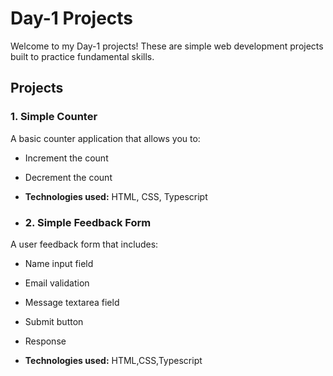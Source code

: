 # Day-1 Projects

Welcome to my Day-1 projects! These are simple web development projects built to practice fundamental skills.

## Projects

### 1. Simple Counter
A basic counter application that allows you to:
- Increment the count
- Decrement the count

- **Technologies used:** HTML, CSS, Typescript

- ### 2. Simple Feedback Form
A user feedback form that includes:
- Name input field
- Email validation
- Message textarea field
- Submit button
- Response

- **Technologies used:** HTML,CSS,Typescript

